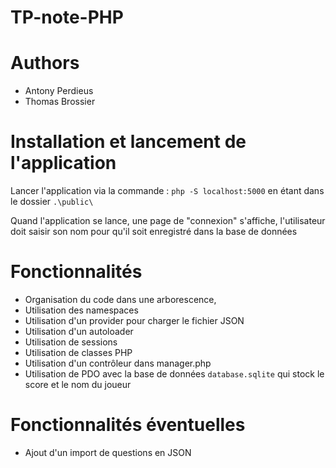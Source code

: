 # TP-note-PHP

# Authors
- Antony Perdieus
- Thomas Brossier

# Installation et lancement de l'application

Lancer l'application via la commande : `php -S localhost:5000` en étant dans le dossier `.\public\`

Quand l'application se lance, une page de "connexion" s'affiche, l'utilisateur doit saisir son nom pour qu'il soit
enregistré dans la base de données

# Fonctionnalités
- Organisation du code dans une arborescence,
- Utilisation des namespaces
- Utilisation d'un provider pour charger le fichier JSON
- Utilisation d'un autoloader
- Utilisation de sessions
- Utilisation de classes PHP
- Utilisation d'un contrôleur dans manager.php
- Utilisation de PDO avec la base de données `database.sqlite` qui stock le score et le nom du joueur

# Fonctionnalités éventuelles
- Ajout d'un import de questions en JSON
